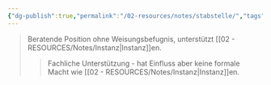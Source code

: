 ```yaml
---
{"dg-publish":true,"permalink":"/02-resources/notes/stabstelle/","tags":["organisation/beratung"],"noteIcon":"","updated":"2025-08-28T17:46:01.000+02:00"}
---
```


>Beratende Position ohne Weisungsbefugnis, unterstützt [[02 - RESOURCES/Notes/Instanz\|Instanz]]en.
>>Fachliche Unterstützung - hat Einfluss aber keine formale Macht wie [[02 - RESOURCES/Notes/Instanz\|Instanz]]en.